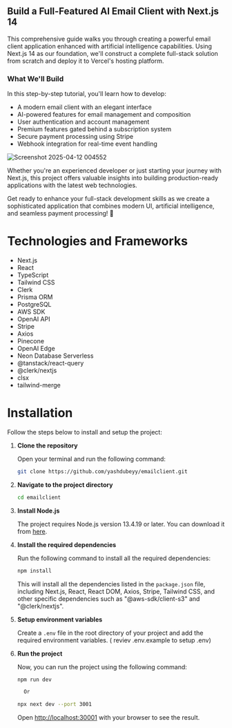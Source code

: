 ## Build a Full-Featured AI Email Client with Next.js 14

This comprehensive guide walks you through creating a powerful email client application enhanced with artificial intelligence capabilities. Using Next.js 14 as our foundation, we'll construct a complete full-stack solution from scratch and deploy it to Vercel's hosting platform.

### What We'll Build

In this step-by-step tutorial, you'll learn how to develop:

- A modern email client with an elegant interface
- AI-powered features for email management and composition
- User authentication and account management
- Premium features gated behind a subscription system
- Secure payment processing using Stripe
- Webhook integration for real-time event handling


![Screenshot 2025-04-12 004552](https://github.com/user-attachments/assets/72bf57de-1dad-4a97-9cd3-0fc21d8e5ced)


Whether you're an experienced developer or just starting your journey with Next.js, this project offers valuable insights into building production-ready applications with the latest web technologies.

Get ready to enhance your full-stack development skills as we create a sophisticated application that combines modern UI, artificial intelligence, and seamless payment processing! 🚀

# Technologies and Frameworks

- Next.js
- React
- TypeScript
- Tailwind CSS
- Clerk
- Prisma ORM
- PostgreSQL
- AWS SDK
- OpenAI API
- Stripe
- Axios
- Pinecone
- OpenAI Edge
- Neon Database Serverless
- @tanstack/react-query
- @clerk/nextjs
- clsx
- tailwind-merge

# Installation

Follow the steps below to install and setup the project:

1. **Clone the repository**

   Open your terminal and run the following command:

   ```bash
   git clone https://github.com/yashdubeyy/emailclient.git
   ```

2. **Navigate to the project directory**

   ```bash
   cd emailclient
   ```

3. **Install Node.js**

   The project requires Node.js version 13.4.19 or later. You can download it from [here](https://nodejs.org/en/download/).

4. **Install the required dependencies**

   Run the following command to install all the required dependencies:

   ```bash
   npm install
   ```

   This will install all the dependencies listed in the `package.json` file, including Next.js, React, React DOM, Axios, Stripe, Tailwind CSS, and other specific dependencies such as "@aws-sdk/client-s3" and "@clerk/nextjs".

5. **Setup environment variables**

    Create a `.env` file in the root directory of your project and add the required environment variables. ( reviev .env.example to setup .env)

6. **Run the project**

    Now, you can run the project using the following command:

    ```bash
    npm run dev

      Or 

   npx next dev --port 3001
    ```

    Open [http://localhost:30001](http://localhost:30001) with your browser to see the result.


